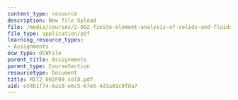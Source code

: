```yaml
---
content_type: resource
description: New file Upload
file: /media/courses/2-092-finite-element-analysis-of-solids-and-fluids-i-fall-2009/e34b1f748a10e6c567e54d1a01c0fda7_MIT2_092F09_sol8.pdf
file_type: application/pdf
learning_resource_types:
- Assignments
ocw_type: OCWFile
parent_title: Assignments
parent_type: CourseSection
resourcetype: Document
title: MIT2_092F09_sol8.pdf
uid: e34b1f74-8a10-e6c5-67e5-4d1a01c0fda7
---
```

